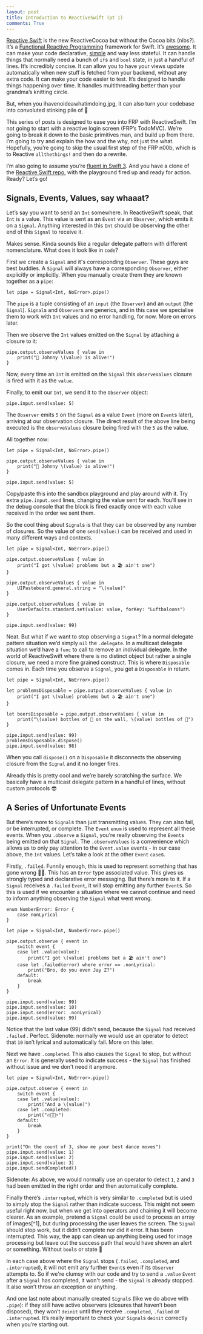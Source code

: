 ```yaml
---
layout: post
title: Introduction to ReactiveSwift (pt 1)
comments: True
---
```


[Reactive Swift](https://github.com/reactivecocoa/reactiveswift) is the new ReactiveCocoa but without the Cocoa bits (nibs?). It’s a [Functional Reactive Programming](https://gist.github.com/staltz/868e7e9bc2a7b8c1f754) framework for Swift. It’s [awesome](https://github.com/kickstarter/ios-oss). It can make your code declarative, [simple](https://www.infoq.com/presentations/Simple-Made-Easy) and way less stateful. It can handle things that normally need a bunch of `if`s and `bool` state, in just a handful of lines. It’s incredibly concise. It can allow you to have your views update automatically when new stuff is fetched from your backend, without any extra code. It can make your code easier to test. It’s designed to handle things happening over time. It handles multithreading better than your grandma’s knitting circle.

But, when you ihavenoideawhatimdoing.jpg, it can also turn your codebase into convoluted stinking pile of 💩

This series of posts is designed to ease you into FRP with ReactiveSwift. I’m not going to start with a reactive login screen (FRP’s TodoMVC). We’re going to break it down to the basic primitives man, and build up from there. I’m going to try and explain the how and the why, not just the what. Hopefully, you’re going to skip the usual first step of the FRP n00b, which is to Reactive `allthethings!` and then do a rewrite.

I’m also going to assume you’re [fluent in Swift 3](https://www.objc.io/books/advanced-swift/). And you have a clone of the [Reactive Swift repo](https://github.com/reactivecocoa/reactiveswift), with the playground fired up and ready for action. Ready? Let’s go!

## Signals, Events, Values, say whaaat?
Let’s say you want to send an `Int` somewhere. In ReactiveSwift speak, that `Int` is a value. This value is sent as an `Event` via an `Observer`, which emits it on a `Signal`. Anything interested in this `Int` should be observing the other end of this `Signal` to receive it.

Makes sense. Kinda sounds like a regular delegate pattern with different nomenclature. What does it look like in `code`?

First we create a `Signal` and it's corresponding `Observer`. These guys are best buddies. A `Signal` will always have a corresponding `Observer`, either explicitly or implicitly. When you manually create them they are known together as a `pipe`:

`let pipe = Signal<Int, NoError>.pipe()`

The `pipe` is a tuple consisting of an `input` (the `Observer`) and an `output` (the `Signal`). `Signal`s and `Observer`s are generics, and in this case we specialise them to work with `Int` values and no error handling, for now. More on errors later.

Then we observe the `Int` values emitted on the `Signal`  by attaching a closure to it:

```
pipe.output.observeValues { value in
	print("🤖 Johnny \(value) is alive!")
}
```

Now, every time an `Int` is emitted on the `Signal` this `observeValues` closure is fired with it as the `value`.

Finally, to emit our `Int`, we send it to the `Observer` object:

`pipe.input.send(value: 5)`

The `Observer` emits `5` on the `Signal` as a value `Event` (more on `Event`s later), arriving at our observation closure. The direct result of the above line being executed is the `observeValues` closure being fired with the `5` as the value.

All together now:

```
let pipe = Signal<Int, NoError>.pipe()

pipe.output.observeValues { value in
	print("🤖 Johnny \(value) is alive!")
}

pipe.input.send(value: 5)
```

Copy/paste this into the sandbox playground and play around with it. Try extra `pipe.input.send` lines, changing the value sent for each. You’ll see in the debug console that the block is fired exactly once with each value received in the order we sent them.

So the cool thing about `Signal`s is that they can be observed by any number of closures. So the value of one `send(value:)` can be received and used in many different ways and contexts.

```
let pipe = Signal<Int, NoError>.pipe()

pipe.output.observeValues { value in
	print("I got \(value) problems but a 🏖 ain't one")
}

pipe.output.observeValues { value in
	UIPasteboard.general.string = "\(value)"
}

pipe.output.observeValues { value in
	UserDefaults.standard.set(value: value, forKey: "Luftbaloons")
}

pipe.input.send(value: 99)
```

Neat. But what if we want to stop observing a `Signal`? In a normal delegate pattern situation we’d simply `nil` the `.delegate`. In a multicast delegate situation we’d have a `func` to call to remove an individual delegate. In the world of ReactiveSwift where there is no distinct object but rather a single closure, we need a more fine grained construct. This is where `Disposable` comes in. Each time you observe a `Signal`, you get a `Disposable` in return.

```
let pipe = Signal<Int, NoError>.pipe()

let problemsDisposable = pipe.output.observeValues { value in
	print("I got \(value) problems but a 🏖 ain't one")
}

let beersDisposable = pipe.output.observeValues { value in
	print("\(value) bottles of 🍺 on the wall, \(value) bottles of 🍻")
}

pipe.input.send(value: 99)
problemsDisposable.dispose()
pipe.input.send(value: 98)
```

When you call `dispose()` on a `Disposable` it disconnects the observing closure from the `Signal` and it no longer fires.

Already this is pretty cool and we’re barely scratching the surface. We basically have a multicast delegate pattern in a handful of lines, without custom protocols 😎

## A Series of Unfortunate Events
But there’s more to `Signal`s than just transmitting values. They can also fail, or be interrupted, or complete. The `Event` `enum` is used to represent all these events. When you `.observe` a `Signal`, you’re really observing the `Event`s being emitted on that `Signal`. The `.observeValues` is a convenience which allows us to only pay attention to the `Event.value` events - in our case above, the `Int` values. Let’s take a look at the other `Event` `case`s.

Firstly, `.failed`. Funnily enough, this is used to represent something that has gone wrong 🙅‍♂️. This has an `Error` type associated value. This gives us strongly typed and declarative error messaging. But there’s more to it. If a `Signal` receives a `.failed` `Event`, it will stop emitting any further `Event`s. So this is used if we encounter a situation where we cannot continue and need to inform anything observing the `Signal` what went wrong.

```
enum NumberError: Error {
    case nonLyrical
}

let pipe = Signal<Int, NumberError>.pipe()

pipe.output.observe { event in
    switch event {
    case let .value(value):
        print("I got \(value) problems but a 🏖 ain't one")
    case let .failed(error) where error == .nonLyrical:
        print("Bro, do you even Jay Z?")
    default:
        break
    }
}

pipe.input.send(value: 99)
pipe.input.send(value: 10)
pipe.input.send(error: .nonLyrical)
pipe.input.send(value: 99)
```

Notice that the last value (99) didn't send, because the `Signal` had received `.failed` . Perfect. Sidenote: normally we would use an operator to detect that `10` isn’t lyrical and automatically fail. More on this later.

Next we have `.completed`. This also causes the `Signal` to stop, but without an `Error`. It is generally used to indicate success - the `Signal` has finished without issue and we don't need it anymore.

```
let pipe = Signal<Int, NoError>.pipe()

pipe.output.observe { event in
    switch event {
    case let .value(value):
        print("And a \(value)")
    case let .completed:
        print("🔥💃🕺⚡️")
    default:
        break
    }
}

print("On the count of 3, show me your best dance moves")
pipe.input.send(value: 1)
pipe.input.send(value: 2)
pipe.input.send(value: 3)
pipe.input.sendCompleted()
```

Sidenote: As above, we would normally use an operator to detect `1`, `2` and `3` had been emitted in the right order and then automatically complete.

Finally there’s `.interrupted`, which is very similar to `.completed` but is used to simply stop the `Signal` rather than indicate success. This might not seem useful right now, but when we get into operators and chaining it will become clearer. As an example, pretend a `Signal` could be used to process an array of images[^1], but during processing the user leaves the screen. The `Signal` should stop work, but it didn’t complete nor did it error. It has been interrupted. This way, the app can clean up anything being used for image processing but leave out the success path that would have shown an alert or something. Without `bool`s or state 💯

In each case above where the `Signal` stops (`.failed`, `.completed`, and `.interrupted`), it will not emit any further `Event`s even if its `Observer` attempts to. So if we're clumsy with our code and try to send a `.value` `Event` after a `Signal` has completed, it won't send - the `Signal` is already stopped. It also won’t throw an exception or anything.

And one last note about manually created `Signal`s (like we do above with `.pipe`): if they still have active observers (closures that haven’t been disposed), they won’t `deinit` until they receive `.completed`, `.failed` or `.interrupted`. It’s really important to check your `Signal`s `deinit` correctly when you’re starting out.
